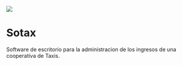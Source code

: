 ![](/assets/images/tux.png)
# Sotax
Software de escritorio para la administracion de los ingresos de una cooperativa de Taxis.
